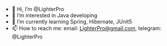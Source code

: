 - 👋 Hi, I’m @LighterPro
- 👀 I’m interested in Java developing
- 🌱 I’m currently learning Spring, Hibernate, JUnit5
- 📫 How to reach me: email: LighterPro@gmail.com, telegram: @LighterPro
